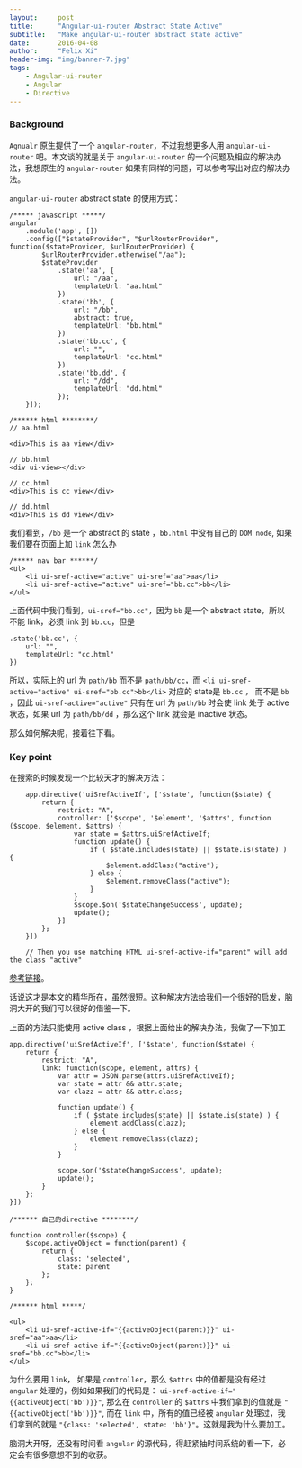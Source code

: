 ```yaml
---
layout:     post
title:      "Angular-ui-router Abstract State Active"
subtitle:   "Make angular-ui-router abstract state active"
date:       2016-04-08
author:     "Felix Xi"
header-img: "img/banner-7.jpg"
tags:
    - Angular-ui-router
    - Angular
    - Directive
---
```


### Background

`Agnualr` 原生提供了一个 `angular-router`，不过我想更多人用 `angular-ui-router` 吧。本文谈的就是关于 `angular-ui-router` 的一个问题及相应的解决办法，我想原生的 `angular-router` 如果有同样的问题，可以参考写出对应的解决办法。

`angular-ui-router` abstract state 的使用方式：

```
/***** javascript *****/
angular
    .module('app', [])
    .config(["$stateProvider", "$urlRouterProvider", function($stateProvider, $urlRouterProvider) {
        $urlRouterProvider.otherwise("/aa");
        $stateProvider
            .state('aa', {
                url: "/aa",
                templateUrl: "aa.html"
            })
            .state('bb', {
                url: "/bb",
                abstract: true,
                templateUrl: "bb.html"
            })
            .state('bb.cc', {
                url: "",
                templateUrl: "cc.html"
            })
            .state('bb.dd', {
                url: "/dd",
                templateUrl: "dd.html"
            });
    }]);

/****** html ********/
// aa.html

<div>This is aa view</div>

// bb.html
<div ui-view></div>

// cc.html
<div>This is cc view</div>

// dd.html
<div>This is dd view</div>

```

我们看到，`/bb` 是一个 abstract 的 state ，`bb.html` 中没有自己的 `DOM node`, 如果我们要在页面上加 `link` 怎么办

```
/***** nav bar ******/
<ul>
    <li ui-sref-active="active" ui-sref="aa">aa</li>
    <li ui-sref-active="active" ui-sref="bb.cc">bb</li>
</ul>
```

上面代码中我们看到，`ui-sref="bb.cc"`，因为 `bb` 是一个 abstract state，所以不能 link，必须 link 到 `bb.cc`，但是

```
.state('bb.cc', {
    url: "",
    templateUrl: "cc.html"
})
```

所以，实际上的 url 为 `path/bb` 而不是 `path/bb/cc`，而 `<li ui-sref-active="active" ui-sref="bb.cc">bb</li>` 对应的 state是 `bb.cc` ， 而不是 `bb` ，因此 `ui-sref-active="active"` 只有在 url 为 `path/bb` 时会使 link 处于 active 状态，如果 url 为 `path/bb/dd` ，那么这个 link 就会是 inactive 状态。

那么如何解决呢，接着往下看。

### Key point

在搜索的时候发现一个比较天才的解决方法：

```
    app.directive('uiSrefActiveIf', ['$state', function($state) {
        return {
            restrict: "A",
            controller: ['$scope', '$element', '$attrs', function ($scope, $element, $attrs) {
                var state = $attrs.uiSrefActiveIf;
                function update() {
                    if ( $state.includes(state) || $state.is(state) ) {
                        $element.addClass("active");
                    } else {
                        $element.removeClass("active");
                    }
                }
                $scope.$on('$stateChangeSuccess', update);
                update();
            }]
        };
    }])

    // Then you use matching HTML ui-sref-active-if="parent" will add the class "active"
```

[参考链接](https://github.com/angular-ui/ui-router/issues/1431)。

话说这才是本文的精华所在，虽然很短。这种解决方法给我们一个很好的启发，脑洞大开的我们可以很好的借鉴一下。

上面的方法只能使用 active class ，根据上面给出的解决办法，我做了一下加工

```
app.directive('uiSrefActiveIf', ['$state', function($state) {
    return {
        restrict: "A",
        link: function(scope, element, attrs) {
            var attr = JSON.parse(attrs.uiSrefActiveIf);
            var state = attr && attr.state;
            var clazz = attr && attr.class;

            function update() {
                if ( $state.includes(state) || $state.is(state) ) {
                    element.addClass(clazz);
                } else {
                    element.removeClass(clazz);
                }
            }

            scope.$on('$stateChangeSuccess', update);
            update();
        }
    };
}])

/****** 自己的directive ********/

function controller($scope) {
    $scope.activeObject = function(parent) {
        return {
            class: 'selected',
            state: parent
        };
    };
}

/****** html *****/

<ul>
    <li ui-sref-active-if="{{activeObject(parent)}}" ui-sref="aa">aa</li>
    <li ui-sref-active-if="{{activeObject(parent)}}" ui-sref="bb.cc">bb</li>
</ul>

```

为什么要用 `link`， 如果是 `controller`，那么 `$attrs` 中的值都是没有经过 `angular` 处理的，例如如果我们的代码是： `ui-sref-active-if="{{activeObject('bb')}}"`, 那么在 `controller` 的 `$attrs` 中我们拿到的值就是 `"{{activeObject('bb')}}"`, 而在 `link` 中，所有的值已经被 `angular` 处理过，我们拿到的就是 `"{class: 'selected', state: 'bb'}"`。这就是我为什么要加工。

脑洞大开呀，还没有时间看 `angular` 的源代码，得赶紧抽时间系统的看一下，必定会有很多意想不到的收获。